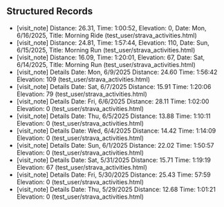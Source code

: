 ## Structured Records
- [visit_note] Distance: 26.31, Time: 1:00:52, Elevation: 0, Date: Mon, 6/16/2025, Title: Morning Ride (test_user/strava_activities.html)
- [visit_note] Distance: 24.81, Time: 1:57:44, Elevation: 110, Date: Sun, 6/15/2025, Title: Morning Run (test_user/strava_activities.html)
- [visit_note] Distance: 16.09, Time: 1:20:01, Elevation: 67, Date: Sat, 6/14/2025, Title: Morning Run (test_user/strava_activities.html)
- [visit_note] Details Date: Mon, 6/9/2025 Distance: 24.60 Time: 1:56:42 Elevation: 109 (test_user/strava_activities.html)
- [visit_note] Details Date: Sat, 6/7/2025 Distance: 15.91 Time: 1:20:06 Elevation: 79 (test_user/strava_activities.html)
- [visit_note] Details Date: Fri, 6/6/2025 Distance: 28.11 Time: 1:02:00 Elevation: 0 (test_user/strava_activities.html)
- [visit_note] Details Date: Thu, 6/5/2025 Distance: 13.88 Time: 1:10:11 Elevation: 0 (test_user/strava_activities.html)
- [visit_note] Details Date: Wed, 6/4/2025 Distance: 14.42 Time: 1:14:09 Elevation: 0 (test_user/strava_activities.html)
- [visit_note] Details Date: Sun, 6/1/2025 Distance: 22.02 Time: 1:50:57 Elevation: 0 (test_user/strava_activities.html)
- [visit_note] Details Date: Sat, 5/31/2025 Distance: 15.71 Time: 1:19:19 Elevation: 67 (test_user/strava_activities.html)
- [visit_note] Details Date: Fri, 5/30/2025 Distance: 25.43 Time: 57:59 Elevation: 0 (test_user/strava_activities.html)
- [visit_note] Details Date: Thu, 5/29/2025 Distance: 12.68 Time: 1:01:21 Elevation: 0 (test_user/strava_activities.html)